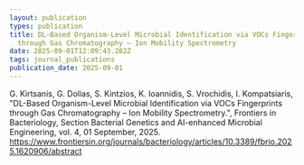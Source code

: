 ```yaml
---
layout: publication
types: publication
title: DL-Based Organism-Level Microbial Identification via VOCs Fingerprints
  through Gas Chromatography – Ion Mobility Spectrometry
date: 2025-09-01T12:09:43.282Z
tags: journal_publications
publication_date: 2025-09-01
---
```

G. Kirtsanis, G. Dolias, S. Kintzios, K. Ioannidis, S. Vrochidis, I. Kompatsiaris, "DL-Based Organism-Level Microbial Identification via VOCs Fingerprints through Gas Chromatography – Ion Mobility Spectrometry.", Frontiers in Bacteriology, Section Bacterial Genetics and AI-enhanced Microbial Engineering, vol. 4, 01 September, 2025. <https://www.frontiersin.org/journals/bacteriology/articles/10.3389/fbrio.2025.1620906/abstract>